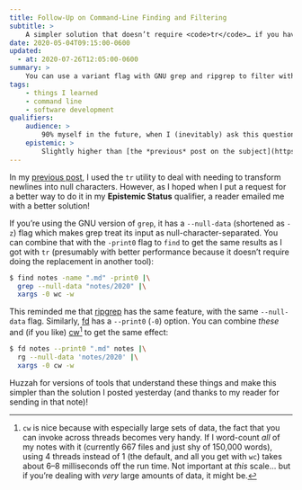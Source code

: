 ```yaml
---
title: Follow-Up on Command-Line Finding and Filtering
subtitle: >
    A simpler solution that doesn’t require <code>tr</code>… if you have GNU utils or other alternatives.
date: 2020-05-04T09:15:00-0600
updated:
  - at: 2020-07-26T12:05:00-0600
summary: >
    You can use a variant flag with GNU grep and ripgrep to filter with null characters.
tags:
    - things I learned
    - command line
    - software development
qualifiers:
    audience: >
        90% myself in the future, when I (inevitably) ask this question again—but also anyone else who hits this particular question about command-line invocations.
    epistemic: >
        Slightly higher than [the *previous* post on the subject](https://v5.chriskrycho.com/journal/find-grep-xargs-newlines-null/), courtesy of the requested reader feedback!
---
```


In my [previous post](https://v5.chriskrycho.com/journal/find-grep-xargs-newlines-null/), I used the `tr` utility to deal with needing to transform newlines into null characters. However, as I hoped when I put a request for a better way to do it in my <b>Epistemic Status</b> qualifier, a reader emailed me with a better solution!

If you’re using the GNU version of `grep`, it has a `--null-data` (shortened as `-z`) flag which makes grep treat its input as null-character-separated. You can combine that with the `-print0` flag to `find` to get the same results as I got with `tr` (presumably with better performance because it doesn’t require doing the replacement in another tool):

```sh
$ find notes -name ".md" -print0 |\
  grep --null-data "notes/2020" |\
  xargs -0 wc -w
```

This reminded me that [ripgrep] has the same feature, with the same `--null-data` flag. Similarly, [fd] has a `--print0` (`-0`) option. You can combine *these* and (if you like) [cw][cw][^cw] to get the same effect:

```sh
$ fd notes --print0 ".md" notes |\
  rg --null-data 'notes/2020' |\
  xargs -0 cw -w
```

Huzzah for versions of tools that understand these things and make this simpler than the solution I posted yesterday (and thanks to my reader for sending in that note)!



[^cw]: `cw` is nice because with especially large sets of data, the fact that you can invoke across threads becomes very handy. If I word-count *all* of my notes with it (currently 667 files and just shy of 150,000 words), using 4 threads instead of 1 (the default, and all you get with `wc`) takes about 6–8 milliseconds off the run time. Not important at *this* scale… but if you’re dealing with *very* large amounts of data, it might be.

[ripgrep]: https://github.com/BurntSushi/ripgrep
[fd]: https://github.com/sharkdp/fd
[cw]: https://github.com/Freaky/cw
